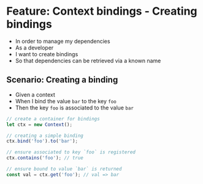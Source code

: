 # Feature: Context bindings - Creating bindings

- In order to manage my dependencies
- As a developer
- I want to create bindings
- So that dependencies can be retrieved via a known name

## Scenario: Creating a binding

- Given a context
- When I bind the value `bar` to the key `foo`
- Then the key `foo` is associated to the value `bar`

```ts
// create a container for bindings
let ctx = new Context();

// creating a simple binding
ctx.bind('foo').to('bar');

// ensure associated to key `foo` is registered
ctx.contains('foo'); // true

// ensure bound to value `bar` is returned
const val = ctx.get('foo'); // val => bar
```

